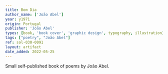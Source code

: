 ```yaml
---
title: Bom Dia
author_name: ['João Abel']
year: y1971
origin: Portugal
publisher: 'João Abel'
types: [book, 'book cover', 'graphic design', typography, illustration]
tags: ["poetry", "João Abel"]
ref: sol-030-0091
layout: artifact
date_added: 2022-05-25
---
```

Small self-published book of poems by João Abel.
